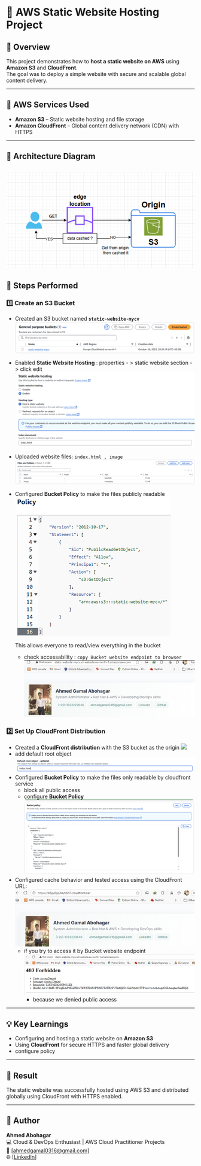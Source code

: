# 🧱 AWS Static Website Hosting Project

## 📌 Overview
This project demonstrates how to **host a static website on AWS** using **Amazon S3** and **CloudFront**.  
The goal was to deploy a simple  website with secure and scalable global content delivery.

---

## 🧰 AWS Services Used
- **Amazon S3** – Static website hosting and file storage  
- **Amazon CloudFront** – Global content delivery network (CDN) with HTTPS  


---

## 🧩 Architecture Diagram
[![](images/arch.PNG)](images/arch.PNG)
---

## 🚀 Steps Performed

### 1️⃣ Create an S3 Bucket
- Created an S3 bucket named **`static-website-mycv`**
  [![](images/2.PNG)](images/2.PNG)
- Enabled **Static Website Hosting** :  properties - > static website section -> click edit 
  [![](images/4.PNG)](images/4.PNG)
- Uploaded website files: `index.html , image ` 
  [![](images/8.PNG)](images/8.PNG)
- Configured **Bucket Policy** to make the files publicly readable\
  [![](images/7.PNG)](images/7.PNG)

  This allows everyone to read/view everything in the bucket
  - check accessability : `copy Bucket website endpoint to browser`
    [![](images/m.PNG)](images/m.PNG)

### 2️⃣ Set Up CloudFront Distribution
- Created a **CloudFront distribution** with the S3 bucket as the origin
  [![](images/sam.PNG)](images/sam.PNG)
- add default root object
  [![](images/11.PNG)](images/11.PNG)
- Configured **Bucket Policy** to make the files only readable by cloudfront service
    - block all public access
    - configure **Bucket Policy**
       [![](images/13.PNG)](images/13.PNG)
- Configured cache behavior and tested access using the CloudFront URL:  
   [![](images/m2.PNG)](images/m2.PNG)
     - if you try to access it by Bucket website endpoint
         [![](images/14.PNG)](images/14.PNG)
       - because we denied public access




---

## 💡 Key Learnings
- Configuring and hosting a static website on **Amazon S3**
- Using **CloudFront** for secure HTTPS and faster global delivery
- configure policy


---

## 🏁 Result
The static website was successfully hosted using AWS S3 and distributed globally using CloudFront with HTTPS enabled.


---

## 👤 Author
**Ahmed Abohagar**  
💻 Cloud & DevOps Enthusiast | AWS Cloud Practitioner Projects  
📧 [ahmedgamal0316@gmail.com]  
🌐 [[LinkedIn](https://www.linkedin.com/in/ahmed-abohagar/)]
